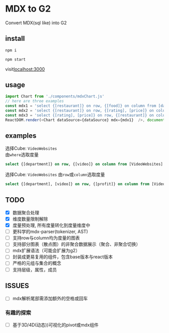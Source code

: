 # MDX to G2
Convert MDX(sql like) into G2

## install
```bash
npm i

npm start
```
visit[localhost:3000](http://localhost:3000)

## usage

```js
import Chart from './components/mdxChart.js'
// here are three examples
const mdx1 = 'select {[restaurant]} on row, {[food]} on column from [dataSource] where {[price], [rating]}'
const mdx2 = 'select {[restaurant]} on row, {[rating], [price]} on column from [dataSource]'
const mdx3 = 'select {[rating], [price]} on row, {[restaurant]} on column from [dataSource]'
ReactDOM.render(<Chart dataSource={dataSource} mdx={mdx1}  />, document.getElementById('root'));
```
## examples
选择Cube: `VideoWebsites`<br>
由`where`选取度量
```sql
select {[department]} on row, {[video]} on column from [VideoWebsites] where {[profit], [count]}
```

选择Cube: `VideoWebsites`
由`row`或`column`选取度量
```sql
select {[department], [video]} on row, {[profit]} on column from [VideoWebsites]
```

## TODO
+ [x] 数据聚合处理
+ [x] 维度数量限制解除
+ [x] 度量预处理, 所有度量转化到度量维度中
+ [ ] 更科学的mdx-parser(tokenizer, AST)
+ [ ] 支持row与column均为度量的图表
+ [ ] 支持部分图表（散点图）的非聚合数据展示（聚合、非聚合切换）
+ [ ] mdx扩展语法（可能会扩展为g2）
+ [ ] 封装成更易复用的组件，包含base版本与react版本
+ [ ] 严格的元组与集合的概念
+ [ ] 支持层级，属性，成员

## ISSUES
+ [ ] mdx解析尾部需添加额外的空格或回车
### 有趣的探索
+ [ ] 基于3D/4D(动态))可视化的pivot或mdx组件